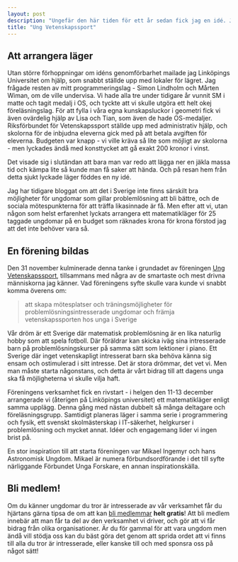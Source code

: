 ```yaml
---
layout: post
description: "Ungefär den här tiden för ett år sedan fick jag en idé. Jag skulle arrangera ett träningsläger i matematik för Sveriges smartaste unga matematiker. De skulle få den bästa undervisningen i problemlösning som man kan få, och en möjlighet att göra något väldigt ovanligt: umgås med andra som också hade ett stort matematikintresse."
title: "Ung Vetenskapssport"
---
```


## Att arrangera läger

Utan större förhoppningar om idéns genomförbarhet mailade jag Linköpings Universitet om hjälp, som snabbt ställde upp med lokaler för lägret. Jag frågade resten av mitt programmeringslag - Simon Lindholm och Mårten Wiman, om de ville undervisa. Vi hade alla tre under tidigare år vunnit SM i matte och tagit medalj i OS, och tyckte att vi skulle utgöra ett helt okej föreläsningslag. För att fylla i våra egna kunskapsluckor i geometri fick vi även ovärdelig hjälp av Lisa och Tian, som även de hade OS-medaljer. Riksförbundet för Vetenskapssport ställde upp med administrativ hjälp, och skolorna för de inbjudna eleverna gick med på att betala avgiften för eleverna. Budgeten var knapp - vi ville kräva så lite som möjligt av skolorna - men lyckades ändå med konsttycket att gå exakt 200 kronor i vinst.

Det visade sig i slutändan att bara man var redo att lägga ner en jäkla massa tid och kämpa lite så kunde man få saker att hända. Och på resan hem från detta sjukt lyckade läger föddes en ny idé.

Jag har tidigare bloggat om att det i Sverige inte finns särskilt bra möjligheter för ungdomar som gillar problemlösning att bli bättre, och de sociala mötespunkterna för att träffa likasinnade är få. Men efter att vi, utan någon som helst erfarenhet lyckats arrangera ett matematikläger för 25 taggade ungdomar på en budget som räknades krona för krona förstod jag att det inte behöver vara så.

## En förening bildas

Den 31 november kulminerade denna tanke i grundadet av föreningen [Ung Vetenskapssport](ungvetenskapssport.se), tillsammans med några av de smartaste och mest drivna människorna jag känner. Vad föreningens syfte skulle vara kunde vi snabbt komma överens om:

> att skapa mötesplatser och träningsmöjligheter för problemlösningsintresserade ungdomar och främja vetenskapssporten hos unga i Sverige

Vår dröm är ett Sverige där matematisk problemlösning är en lika naturlig hobby som att spela fotboll. Där föräldrar kan skicka iväg sina intresserade barn på problemlösningskurser på samma sätt som lektioner i piano. Ett Sverige där inget vetenskapligt intresserat barn ska behöva känna sig ensam och ostimulerad i sitt intresse. Det är stora drömmar, det vet vi. Men man måste starta någonstans, och detta är vårt bidrag till att dagens unga ska få möjligheterna vi skulle vilja haft.

Föreningens verksamhet fick en rivstart - i helgen den 11-13 december arrangerade vi (återigen på Linköpings universitet) ett matematikläger enligt samma upplägg. Denna gång med nästan dubbelt så många deltagare och föreläsningsgrupp. Samtidigt planeras läger i samma serie i programmering och fysik, ett svenskt skolmästerskap i IT-säkerhet, helgkurser i problemlösning och mycket annat. Idéer och engagemang lider vi ingen brist på.

En stor inspiration till att starta föreningen var Mikael Ingemyr och hans Astronomisk Ungdom. Mikael är numera förbundsordförande i det till syfte närliggande Förbundet Unga Forskare, en annan inspirationskälla.

## Bli medlem!
Om du känner ungdomar du tror är intresserade av vår verksamhet får du hjärtans gärna tipsa de om att kan [bli medlemmar](http://medlem.vetenskapssport.se) **helt gratis**! Att bli medlem innebär att man får ta del av den verksamhet vi driver, och gör att vi får bidrag från olika organisationer. Är du för gammal för att vara ungdom men ändå vill stödja oss kan du bäst göra det genom att sprida ordet att vi finns till alla du tror är intresserade, eller kanske till och med sponsra oss på något sätt!
